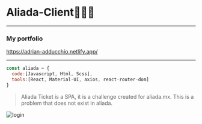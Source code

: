 # Aliada-Client🧹🧹🧹

---
### My portfolio 
https://adrian-adducchio.netlify.app/
***

```js
const aliada = {
  code:[Javascript, Html, Scss],
  tools:[React, Material-UI, axios, react-router-dom]
}
```

> Aliada Ticket is a SPA, it is a challenge created for aliada.mx. This is a problem that does not exist in aliada.

![login](https://user-images.githubusercontent.com/81486221/158073704-f08e6980-a794-4843-9430-718ea0e05b3c.png)
